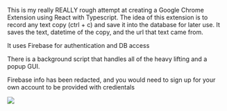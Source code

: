 This is my really REALLY rough attempt at creating a Google Chrome Extension using React with Typescript. The idea of this extension is to record any text copy (ctrl + c) and save it into the database for later use. It saves the text, datetime of the copy, and the url that text came from.

It uses Firebase for authentication and DB access

There is a background script that handles all of the heavy lifting and a popup GUI. 

Firebase info has been redacted, and you would need to sign up for your own account to be provided with credientals

![](Coppy_Extension.gif)
